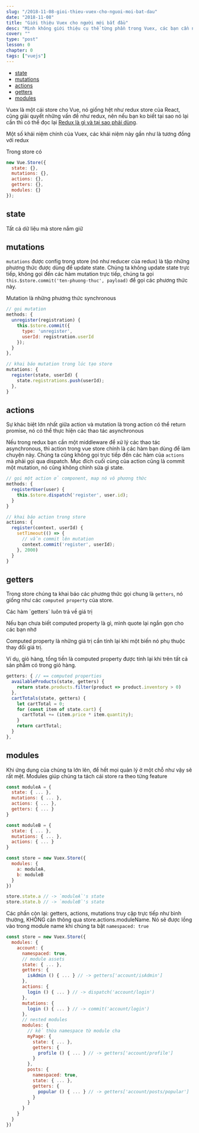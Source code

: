 ```yaml
---
slug: "/2018-11-08-gioi-thieu-vuex-cho-nguoi-moi-bat-dau"
date: "2018-11-08"
title: "Giới thiệu Vuex cho người mới bắt đầu"
desc: "Mình không giới thiệu cụ thể từng phần trong Vuex, các bạn cần nắm redux store của React để hiểu được bài này, các khái niệm và nguyên tắc gần như là giống nhau, khác cách đặt tên thôi."
cover: ""
type: "post"
lesson: 0
chapter: 0
tags: ["vuejs"]
---
```


<!-- TOC -->

- [state](#state)
- [mutations](#mutations)
- [actions](#actions)
- [getters](#getters)
- [modules](#modules)

<!-- /TOC -->

Vuex là một cái store cho Vue, nó giống hệt như redux store của React, cũng giải quyết những vấn đề như redux, nên nếu bạn ko biết tại sao nó lại cần thì có thể đọc lại [Redux là gì và tại sao phải dùng](/2018-02-14-huong-dan-redux-la-gi-tai-sao-phai-dung).

Một số khái niệm chính của Vuex, các khái niệm này gần như là tương đồng với redux

Trong store có

```js
new Vue.Store({
  state: {},
  mutations: {},
  actions: {},
  getters: {},
  modules: {}
});
```

## state

Tất cả dữ liệu mà store nắm giữ

## mutations

`mutations` được config trong store (nó như reducer của redux) là tập những phương thức được dùng để update state. Chúng ta không update state trực tiếp, không gọi đến các hàm mutation trực tiếp, chúng ta gọi `this.$store.commit('ten-phuong-thuc', payload)` để gọi các phương thức này.

<div class="note">Mutation là những phương thức synchronous</div>

```js
// gọi mutation
methods: {
  unregister(registration) {
    this.$store.commit({
      type: 'unregister',
      userId: registration.userId
    });
  }
},

// khai báo mutation trong lúc tạo store
mutations: {
  register(state, userId) {
    state.registrations.push(userId);
  },
}
```

## actions

<div class="note">Sự khác biệt lớn nhất giữa action và mutation là trong action có thể return promise, nó có thể thực hiện các thao tác asynchronous</div>

Nếu trong redux bạn cần một middleware để xử lý các thao tác asynchronous, thì action trong vue store chính là các hàm bạn dùng để làm chuyện này.
Chúng ta cũng không gọi trực tiếp đến các hàm của `actions` mà phải gọi qua dispatch. Mục đích cuối cùng của action cũng là commit một mutation, nó cũng không chỉnh sửa gì state.

```js
// gọi một action ở component, map nó vô phương thức
methods: {
  registerUser(user) {
    this.$store.dispatch('register', user.id);
  }
}

// khai báo action trong store
actions: {
  register(context, userId) {
    setTimeout(() => {
      // vẫn commit lên mutation                
      context.commit('register', userId);
    }, 2000)
  }
}
```

## getters

Trong store chúng ta khai báo các phương thức gọi chung là `getters`, nó giống như các `computed property` của store.

<div class='note'>Các hàm `getters` luôn trả về giá trị</div>

Nếu bạn chưa biết computed property là gì, mình quote lại ngắn gọn cho các bạn nhớ

<div class="note">Computed property là những giá trị cần tính lại khi một biến nó phụ thuộc thay đổi giá trị.</div>

Ví dụ, giỏ hàng, tổng tiền là computed property được tính lại khi trên tất cả sản phẩm có trong giỏ hàng.

```js
getters: { // == computed properties
  availableProducts(state, getters) {
    return state.products.filter(product => product.inventory > 0)
  },
  cartTotals(state, getters) {
    let cartTotal = 0;
    for (const item of state.cart) {
      cartTotal += (item.price * item.quantity);
    }
    return cartTotal;
  }
},
```

## modules

Khi ứng dụng của chúng ta lớn lên, để hết mọi quản lý ở một chỗ như vậy sẽ rất mệt. Modules giúp chúng ta tách cái store ra theo từng feature

```js
const moduleA = {
  state: { ... },
  mutations: { ... },
  actions: { ... },
  getters: { ... }
}

const moduleB = {
  state: { ... },
  mutations: { ... },
  actions: { ... }
}

const store = new Vuex.Store({
  modules: {
    a: moduleA,
    b: moduleB
  }
})

store.state.a // -> `moduleA`'s state
store.state.b // -> `moduleB`'s state
```

Các phần còn lại: getters, actions, mutations truy cập trực tiếp như bình thường, KHÔNG cần thông qua store.actions.moduleName. Nó sẽ được lồng vào trong module name khi chúng ta bật `namespaced: true`

```js
const store = new Vuex.Store({
  modules: {
    account: {
      namespaced: true,
      // module assets
      state: { ... }, 
      getters: {
        isAdmin () { ... } // -> getters['account/isAdmin']
      },
      actions: {
        login () { ... } // -> dispatch('account/login')
      },
      mutations: {
        login () { ... } // -> commit('account/login')
      },
      // nested modules
      modules: {
        // kế thừa namespace từ module cha
        myPage: {
          state: { ... },
          getters: {
            profile () { ... } // -> getters['account/profile']
          }
        },
        posts: {
          namespaced: true,
          state: { ... },
          getters: {
            popular () { ... } // -> getters['account/posts/popular']
          }
        }
      }
    }
  }
})
```
